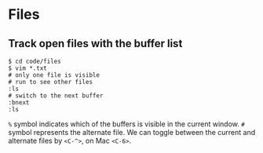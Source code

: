 # Files

## Track open files with the buffer list

    $ cd code/files
    $ vim *.txt
    # only one file is visible
    # run to see other files
    :ls
    # switch to the next buffer
    :bnext
    :ls

`%` symbol indicates which of the buffers is visible in the current window. `#` symbol represents the alternate file. 
We can toggle between the current and alternate files by `<C-^>`, on Mac `<C-6>`.

